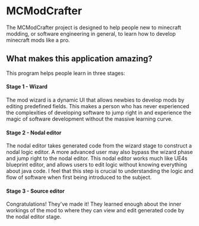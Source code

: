 # MCModCrafter #

The MCModCrafter project is designed to help people new to minecraft modding, or
software engineering in general, to learn how to develop minecraft mods like a
pro.

## What makes this application amazing? ##
This program helps people learn in three stages:

#### Stage 1 - Wizard ####
The mod wizard is a dynamic UI that allows newbies to develop mods by editing
predefined fields. This makes a person who has never experienced the
complexities of developing software to jump right in and experience the magic of
software development without the massive learning curve.

#### Stage 2 - Nodal editor ####
The nodal editor takes generated code from the wizard stage to construct a nodal
logic editor. A more advanced user may also bypass the wizard phase and jump
right to the nodal editor. This nodal editor works much like UE4s blueprint
editor, and allows users to edit logic without knowing everything about java
code. I feel that this step is crucial to understanding the logic and flow of
software when first being introduced to the subject.

#### Stage 3 - Source editor ####
Congratulations! They've made it! They learned enough about the inner workings
of the mod to where they can view and edit generated code by the nodal editor
stage.
